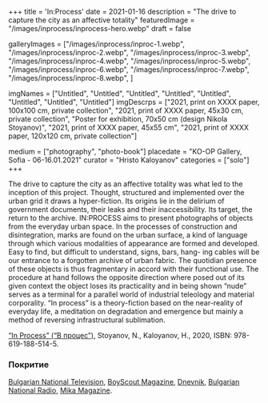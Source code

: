 +++
title = 'In:Process'
date = 2021-01-16
description = "The drive to capture the city as an affective totality"
featuredImage = "/images/inprocess/inprocess-hero.webp"
draft = false

galleryImages = ["/images/inprocess/inproc-1.webp", "/images/inprocess/inproc-2.webp", "/images/inprocess/inproc-3.webp", "/images/inprocess/inproc-4.webp", "/images/inprocess/inproc-5.webp", "/images/inprocess/inproc-6.webp", "/images/inprocess/inproc-7.webp", "/images/inprocess/inproc-8.webp", ]

imgNames = ["Untitled", "Untitled", "Untitled", "Untitled", "Untitled", "Untitled", "Untitled", "Untitled"]
imgDescrps = ["2021, print on XXXX paper, 100x100 cm, private collection", "2021, print of XXXX paper, 45x30 cm, private collection", "Poster for exhibition, 70x50 cm (design Nikola Stoyanov)", "2021, print of XXXX paper, 45x55 cm", "2021, print of XXXX paper, 120x120 cm, private collection"]

medium = ["photography", "photo-book"]
placedate = "KO-OP Gallery, Sofia - 06-16.01.2021"
curator = "Hristo Kaloyanov"
categories = ["solo"]
+++

<!-- Change poster picture -->

The drive to capture the city as an affective totality was what led to the inception of this project. Thought, structured and implemented over the urban grid it draws a hyper-fiction. Its origins lie in the delirium of government documents, their leaks and their inaccessibility. Its target, the return to the archive. IN:PROCESS aims to present photographs of objects from the everyday urban space. In the processes of construction and disintegration, marks are found on the urban surface, a kind of language through which various modalities of appearance are formed and developed. Easy to find, but difficult to understand, signs, bars, hang- ing cables will be our entrance to a forgotten archive of urban fabric. The quotidian presence of these objects is thus fragmentary in accord with their functional use. The procedure at hand follows the opposite direction where posed out of its given context the object loses its practicality and in being shown “nude” serves as a terminal for a parallel world of industrial teleology and material corporality. “In process” is a theory-fiction based on the near-reality of everyday life, a meditation on degradation and emergence but mainly a method of reversing infrastructural sublimation. 

<a href="http://booksinprint.bg/Publication/Details/820a8128-de8d-4fc3-97dc-33cdd929c91d">“In Process” (“В процес”)</a>, Stoyanov, N., Kaloyanov, H., 2020, ISBN: 978-619-188-514-5. 

### Покритие

[Bulgarian National Television](https://bnt.bg/news/fotografska-izlozhba-v-proces-na-nikola-stoyanov-v286612-290248news.html), [BoyScout Magazine](https://boyscoutmag.com/2021/01/izlojba-nikola-stoyanov-stilizira-gradskata-svinshtina-koqto-ni-zaobikalq/), [Dnevnik](https://www.dnevnik.bg/blogosfera/article/412986), [Bulgarian National Radio](https://mikamagazine.com/%D0%BA%D0%BE-%D0%BE%D0%BF-%D0%BF%D1%80%D0%B5%D0%B4%D1%81%D1%82%D0%B0%D0%B2%D1%8F-%D0%B2-%D0%BF%D1%80%D0%BE%D1%86%D0%B5%D1%81-%D1%84%D0%BE%D1%82%D0%BE%D0%B3%D1%80%D0%B0/), [Mika Magazine](https://mikamagazine.com/%D0%BA%D0%BE-%D0%BE%D0%BF-%D0%BF%D1%80%D0%B5%D0%B4%D1%81%D1%82%D0%B0%D0%B2%D1%8F-%D0%B2-%D0%BF%D1%80%D0%BE%D1%86%D0%B5%D1%81-%D1%84%D0%BE%D1%82%D0%BE%D0%B3%D1%80%D0%B0/).